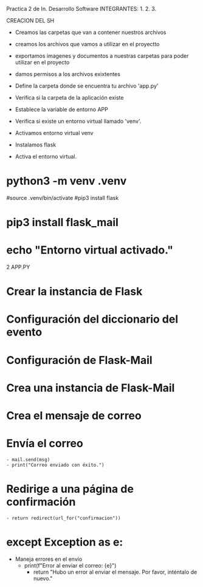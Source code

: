  Practica 2 de In. Desarrollo Software
 INTEGRANTES:
 1.
 2.
 3.
 
 CREACION DEL SH
 
 - Creamos las carpetas que van a contener nuestros archivos 
 - creamos los archivos que vamos a utilizar en el proyectto
 - exportamos imagenes y documentos a nuestras carpetas para poder utilizar en el proyecto
 - damos permisos  a los archivos exixtentes
 
 - Define la carpeta donde se encuentra tu archivo 'app.py'
 - Verifica si la carpeta de la aplicación existe
 - Establece la variable de entorno APP
 - Verifica si existe un entorno virtual llamado 'venv'.
 - Activamos entorno virtual venv
 - Instalamos flask
 - Activa el entorno virtual.
# python3 -m venv .venv
#source .venv/bin/activate
#pip3 install flask
# pip3 install flask_mail
# echo "Entorno virtual activado."
2 APP.PY

# Crear la instancia de Flask
# Configuración del diccionario del evento
# Configuración de Flask-Mail
# Crea una instancia de Flask-Mail
# Crea el mensaje de correo
# Envía el correo
    - mail.send(msg)
    - print("Correo enviado con éxito.")
# Redirige a una página de confirmación
    - return redirect(url_for("confirmacion"))
# except Exception as e:
- Maneja errores en el envío
  - print(f"Error al enviar el correo: {e}")
    - return "Hubo un error al enviar el mensaje. Por favor, inténtalo de nuevo."
    


 


 
